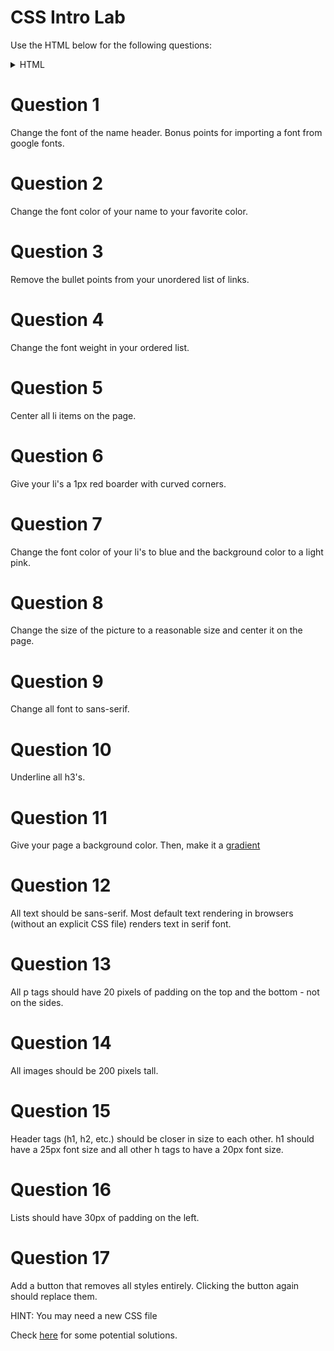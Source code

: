 # CSS Intro Lab

Use the HTML below for the following questions:

<details>
<summary>HTML</summary>

```html
<!DOCTYPE html>
<html lang="en" dir="ltr">
  <head>
    <meta charset="utf-8">
    <title>CSS Intro</title>
  </head>
  <body>

    <h1>Your Name Here</h1>
    <div>
      <p>This is a bunch of information about myself. I'm from here and there and discovered my
      love of programming when this happend. When I'm not working I'm busy doing this and that.
    </p>
    </div>

    <img src="https://s3.amazonaws.com/helpcoreyladovskyprojectdev/users/images/000/000/005/original/default.jpg" alt="" >

    <div >
      <h3>Here are some of my Skills!</h3>
      <ul>
        <h3>Languages</h3>
        <li>JavaScript</li>
        <li>SQL</li>
        <li>HTML5</li>
        <li>CSS3</li>

      </ul>

      <ol>
        <h3>Librarys</h3>
        <li>React</li>
        <li>PostgreSQL</li>
        <li>Node</li>
        <li>Bootstrap</li>

      </ol>
    </div>

    <div>
      <h3>Hardest Bug So Far</h3>
      <p>My hardest bug I ever came across was this infinite loop I couldn't escape. </p>
      <p>I came up with a totally sick solution though by doing ... </p>
    </div>

    <h2>Contact Me</h2>
    <div>
     Email me at: <a href="mailto:corey@pursuit.org" target="_top">corey@pursuit.org</a>
    </div>

    <ul>
      <li> <a href="github.com">github link</a> </li>
      <li> <a href="linkedin.com">LinkedIn link</a> </li>
      <li> <a href="angellist.com">Angel list link</a> </li>
    </ul>

    <form action="index.html" method="post">
      <input type="text" name="" value="">
      <input type="submit" name="sumbit" value="submit">
    </form>
  </body>
</html>
```
</details>

# Question 1

Change the font of the name header. Bonus points for importing a font from google fonts.

# Question 2

Change the font color of your name to your favorite color.

# Question 3

Remove the bullet points from your unordered list of links.

# Question 4

Change the font weight in your ordered list.

# Question 5

Center all li items on the page.

# Question 6

Give your li's a 1px red boarder with curved corners.

# Question 7

Change the font color of your li's to blue and the background color to a light pink.

# Question 8

Change the size of the picture to a reasonable size and center it on the page.

# Question 9

Change all font to sans-serif.

# Question 10

Underline all h3's.

# Question 11

Give your page a background color. Then, make it a [gradient](https://cssgradient.io/)


# Question 12

All text should be sans-serif. Most default text rendering in browsers (without an explicit CSS file) renders text in serif font.

# Question 13

All p tags should have 20 pixels of padding on the top and the bottom - not on the sides.

# Question 14

All images should be 200 pixels tall.

# Question 15

Header tags (h1, h2, etc.) should be closer in size to each other.  h1 should have a 25px font size and all other h tags to have a 20px font size.

# Question 16

Lists should have 30px of padding on the left.

# Question 17

Add a button that removes all styles entirely.  Clicking the button again should replace them.

HINT: You may need a new CSS file

Check [here](https://stackoverflow.com/questions/19844545/replacing-css-file-on-the-fly-and-apply-the-new-style-to-the-page) for some potential solutions.
